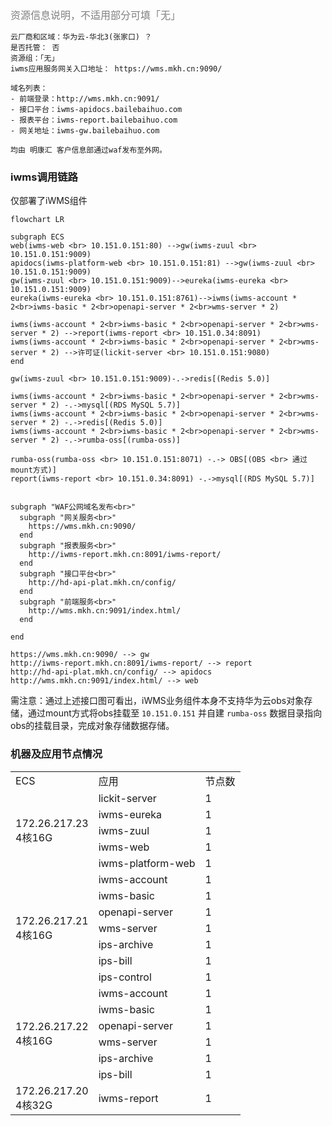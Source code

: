 <font color="grey" size=3>资源信息说明，不适用部分可填「无」</font>

```
云厂商和区域：华为云-华北3(张家口) ？
是否托管： 否
资源组：「无」
iwms应用服务网关入口地址： https://wms.mkh.cn:9090/

域名列表：
- 前端登录：http://wms.mkh.cn:9091/
- 接口平台：iwms-apidocs.bailebaihuo.com
- 报表平台：iwms-report.bailebaihuo.com
- 网关地址：iwms-gw.bailebaihuo.com 

均由 明康汇 客户信息部通过waf发布至外网。
```

### iwms调用链路 

仅部署了iWMS组件   

```mermaid
flowchart LR

subgraph ECS
web(iwms-web <br> 10.151.0.151:80) -->gw(iwms-zuul <br> 10.151.0.151:9009)
apidocs(iwms-platform-web <br> 10.151.0.151:81) -->gw(iwms-zuul <br> 10.151.0.151:9009)
gw(iwms-zuul <br> 10.151.0.151:9009)-->eureka(iwms-eureka <br> 10.151.0.151:9009)
eureka(iwms-eureka <br> 10.151.0.151:8761)-->iwms(iwms-account * 2<br>iwms-basic * 2<br>openapi-server * 2<br>wms-server * 2) 

iwms(iwms-account * 2<br>iwms-basic * 2<br>openapi-server * 2<br>wms-server * 2) -->report(iwms-report <br> 10.151.0.34:8091) 
iwms(iwms-account * 2<br>iwms-basic * 2<br>openapi-server * 2<br>wms-server * 2) -->许可证(lickit-server <br> 10.151.0.151:9080)
end
 
gw(iwms-zuul <br> 10.151.0.151:9009)-.->redis[(Redis 5.0)]  

iwms(iwms-account * 2<br>iwms-basic * 2<br>openapi-server * 2<br>wms-server * 2) -.->mysql[(RDS MySQL 5.7)] 
iwms(iwms-account * 2<br>iwms-basic * 2<br>openapi-server * 2<br>wms-server * 2) -.->redis[(Redis 5.0)]
iwms(iwms-account * 2<br>iwms-basic * 2<br>openapi-server * 2<br>wms-server * 2) -.->rumba-oss[(rumba-oss)] 
 
rumba-oss(rumba-oss <br> 10.151.0.151:8071) -.-> OBS[(OBS <br> 通过mount方式)] 
report(iwms-report <br> 10.151.0.34:8091) -.->mysql[(RDS MySQL 5.7)] 


subgraph "WAF公网域名发布<br>"
  subgraph "网关服务<br>"
    https://wms.mkh.cn:9090/
  end
  subgraph "报表服务<br>"
    http://iwms-report.mkh.cn:8091/iwms-report/
  end
  subgraph "接口平台<br>"
    http://hd-api-plat.mkh.cn/config/
  end
  subgraph "前端服务<br>"
    http://wms.mkh.cn:9091/index.html/
  end

end

https://wms.mkh.cn:9090/ --> gw
http://iwms-report.mkh.cn:8091/iwms-report/ --> report
http://hd-api-plat.mkh.cn/config/ --> apidocs
http://wms.mkh.cn:9091/index.html/ --> web
```

需注意：通过上述接口图可看出，iWMS业务组件本身不支持华为云obs对象存储，通过mount方式将obs挂载至 `10.151.0.151` 并自建 `rumba-oss` 数据目录指向obs的挂载目录，完成对象存储数据存储。


### 机器及应用节点情况

<table>
    <tr>
        <td>ECS</td>
        <td>应用</td>
        <td>节点数</td>
    </tr>
    <tr>
        <td rowspan="5">172.26.217.23<br>4核16G</td>
        <td>lickit-server</td>
        <td>1</td>
    </tr>
    <tr>
        <td>iwms-eureka</td>
        <td>1</td>
    </tr>
    <tr>
        <td>iwms-zuul</td>
        <td>1</td>
    </tr>
    <tr>
        <td>iwms-web</td>
        <td>1</td>
    </tr>
    <tr>
        <td>iwms-platform-web</td>
        <td>1</td>
    </tr>
    <tr>
        <td rowspan="7">172.26.217.21<br>4核16G</td>
        <td>iwms-account</td>
        <td>1</td>
    </tr>
    <tr>
        <td>iwms-basic</td>
        <td>1</td>
    </tr>
    <tr>
        <td>openapi-server</td>
        <td>1</td>
    </tr>
    <tr>
        <td>wms-server</td>
        <td>1</td>
    </tr>
    <tr>
        <td>ips-archive</td>
        <td>1</td>
    </tr>
    <tr>
        <td>ips-bill</td>
        <td>1</td>
    </tr>
    <tr>
        <td>ips-control</td>
        <td>1</td>
    </tr> 
    <tr>
        <td rowspan="6">172.26.217.22<br>4核16G</td>
        <td>iwms-account</td>
        <td>1</td>
    </tr>
    <tr>
        <td>iwms-basic</td>
        <td>1</td>
    </tr>
    <tr>
        <td>openapi-server</td>
        <td>1</td>
    </tr>
    <tr>
        <td>wms-server</td>
        <td>1</td>
    </tr>
    <tr>
        <td>ips-archive</td>
        <td>1</td>
    </tr>
    <tr>
        <td>ips-bill</td>
        <td>1</td>
    </tr>
    <tr>
        <td rowspan="1">172.26.217.20<br>4核32G</td>
        <td>iwms-report</td>
        <td>1</td>
    </tr>
</table>
